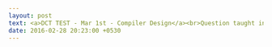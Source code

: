 ```yaml
---
layout: post
text: <a>DCT TEST - Mar 1st - Compiler Design</a><br>Question taught in class today<br>s -> AA<br>a -> aA | b
date: 2016-02-28 20:23:00 +0530
---
```


